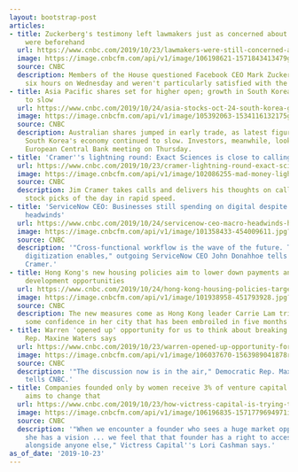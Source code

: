 ```yaml
---
layout: bootstrap-post
articles:
- title: Zuckerberg's testimony left lawmakers just as concerned about libra as they
    were beforehand
  url: https://www.cnbc.com/2019/10/23/lawmakers-were-still-concerned-about-libra-after-zuckerberg-testimony.html
  image: https://image.cnbcfm.com/api/v1/image/106198621-1571843413479gettyimages-1177730202.jpeg?v=1571843436
  source: CNBC
  description: Members of the House questioned Facebook CEO Mark Zuckerberg for over
    six hours on Wednesday and weren't particularly satisfied with the answers.
- title: Asia Pacific shares set for higher open; growth in South Korea continues
    to slow
  url: https://www.cnbc.com/2019/10/24/asia-stocks-oct-24-south-korea-gdp-ecb-meeting-oil-and-currencies.html
  image: https://image.cnbcfm.com/api/v1/image/105392063-1534116132175gettyimages-1009363490.jpeg?v=1534116213
  source: CNBC
  description: Australian shares jumped in early trade, as latest figures showed that
    South Korea's economy continued to slow. Investors, meanwhile, look ahead to the
    European Central Bank meeting on Thursday.
- title: 'Cramer''s lightning round: Exact Sciences is close to calling a bottom'
  url: https://www.cnbc.com/2019/10/23/cramer-lightning-round-exact-sciences-is-close-to-calling-a-bottom.html
  image: https://image.cnbcfm.com/api/v1/image/102086255-mad-money-lightning.jpg?v=1510939612
  source: CNBC
  description: Jim Cramer takes calls and delivers his thoughts on callers' favorite
    stock picks of the day in rapid speed.
- title: 'ServiceNow CEO: Businesses still spending on digital despite Brexit, macro
    headwinds'
  url: https://www.cnbc.com/2019/10/24/servicenow-ceo-macro-headwinds-have-not-hurt-digital-spending.html
  image: https://image.cnbcfm.com/api/v1/image/101358433-454009611.jpg?v=1571866548
  source: CNBC
  description: '"Cross-functional workflow is the wave of the future. That''s what
    digitization enables," outgoing ServiceNow CEO John Donahhoe tells CNBC''s Jim
    Cramer.'
- title: Hong Kong's new housing policies aim to lower down payments and increase
    development opportunities
  url: https://www.cnbc.com/2019/10/24/hong-kong-housing-policies-target-affordability-public-developments.html
  image: https://image.cnbcfm.com/api/v1/image/101938958-451793928.jpg?v=1564636665
  source: CNBC
  description: The new measures come as Hong Kong leader Carrie Lam tries to restore
    some confidence in her city that has been embroiled in five months of protests.
- title: Warren 'opened up' opportunity for us to think about breaking up Facebook,
    Rep. Maxine Waters says
  url: https://www.cnbc.com/2019/10/23/warren-opened-up-opportunity-for-us-to-think-about-facebook-breakup-rep-waters.html
  image: https://image.cnbcfm.com/api/v1/image/106037670-1563989041878rtx70uum.jpg?v=1571866135
  source: CNBC
  description: '"The discussion now is in the air," Democratic Rep. Maxine Waters
    tells CNBC.'
- title: Companies founded only by women receive 3% of venture capital. This firm
    aims to change that
  url: https://www.cnbc.com/2019/10/23/how-victress-capital-is-trying-to-give-businesswomen-more-opportunity.html
  image: https://image.cnbcfm.com/api/v1/image/106196835-1571779694971img_4361r.jpg?v=1571780762
  source: CNBC
  description: '"When we encounter a founder who sees a huge market opportunity and
    she has a vision ... we feel that that founder has a right to access that capital
    alongside anyone else," Victress Capital''s Lori Cashman says.'
as_of_date: '2019-10-23'
---
```


